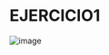 # EJERCICIO1
![image](https://user-images.githubusercontent.com/126510734/221890833-50e24042-d3ac-4748-adc0-8efb84831726.png)

